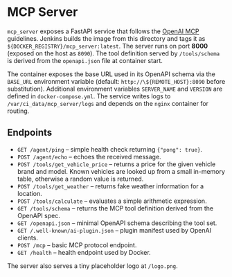 # MCP Server

`mcp_server` exposes a FastAPI service that follows the [OpenAI MCP](https://platform.openai.com/docs/mcp) guidelines.  Jenkins builds the image from this directory and tags it as `${DOCKER_REGISTRY}/mcp_server:latest`. The server runs on port **8000** (exposed on the host as `8090`). The tool definition served by `/tools/schema` is derived from the `openapi.json` file at container start.

The container exposes the base URL used in its OpenAPI schema via the
`BASE_URL` environment variable (default: `http://\${REMOTE_HOST}:8090` before
substitution). Additional environment variables `SERVER_NAME` and `VERSION` are
defined in `docker-compose.yml`. The service writes logs to
`/var/ci_data/mcp_server/logs` and depends on the `nginx` container for routing.

## Endpoints

- `GET /agent/ping` – simple health check returning `{"pong": true}`.
- `POST /agent/echo` – echoes the received message.
- `POST /tools/get_vehicle_price` – returns a price for the given vehicle brand and model. Known vehicles are looked up from a small in-memory table, otherwise a random value is returned.
- `POST /tools/get_weather` – returns fake weather information for a location.
- `POST /tools/calculate` – evaluates a simple arithmetic expression.
- `GET /tools/schema` – returns the MCP tool definition derived from the OpenAPI spec.
- `GET /openapi.json` – minimal OpenAPI schema describing the tool set.
- `GET /.well-known/ai-plugin.json` – plugin manifest used by OpenAI clients.
- `POST /mcp` – basic MCP protocol endpoint.
- `GET /health` – health endpoint used by Docker.

The server also serves a tiny placeholder logo at `/logo.png`.

